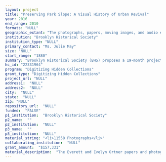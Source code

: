 ```yaml
--- 
layout: project 
title: "Preserving Park Slope: A Visual History of Urban Revival"
year: 2016
end_range: 2010
formats: "NULL"
geographic_extant: "The photographs, papers, moving images, and audio extensively document New York City, especially the boroughs of Brooklyn and Manhattan. Other cities represented include St. Paul (MN), Hartford (CT), San Antonio (TX), Louisville (KY), Miami (FL), Cleveland (OH), Milwaukee (WI), Wilmington (DE), and Washington DC."
institution: "Brooklyn Historical Society"
institution_type: "NULL"
primary_contact: "Ms. Julie May"
size: "NULL"
start_range: "1880"
summary: "Brooklyn Historical Society (BHS) proposes a 19-month project to digitize, create item-level descriptive metadata for, and make accessible 40,000+ paper records, photographs, moving images, and audio recordings that document the grassroots efforts of Everett and Evelyn Ortner as leaders in NYC's historic preservation movement and urban revival movements across the country. BHS will make digital assets and corresponding metadata as accessible as possible to both local and remote researchers via a number of web-based access tools. Through high volume digitization and metadata creation, BHS will also develop efficient workflows in preparation for future large-scale digitization projects, enhancing the institution's digitization and descriptive manuals for moving images, audio, text and photographs into a general operating procedure for processing, description, and access. The strategies employed to broadly deploy our metadata will align with BHS's goal to keep systems modular and metadata interoperable."
hc_id: "22331964"
program: "Digitizing Hidden Collections"
grant_type: "Digitizing Hidden Collections"
project_url: "NULL"
address1:  "NULL"
address2:  "NULL"
city:  "NULL"
state:  "NULL"
zip: "NULL"
repository_url:  "NULL"
funded:  "FALSE"
p1_institution:  "Brooklyn Historical Society"
p2_name:  ""
p2_institution:  "NULL"
p3_name:  ""
p3_institution:  "NULL"
material_string: "<li>11558 Photographs</li>"
collaborating_institution:  "NULL"
grant_amount:  "$157,331"
material_description:  "The Everett and Evelyn Ortner papers and photographs (ca. 1880 - 2010, bulk 1940 - 2008) include photographs, audio recordings, moving images, and paper records that document the work, research, and activities of two key players of Brooklyn's historic preservation and Brownstone Revival movements. In 1968, they helped found the Brownstone Revival Committee, with Everett serving as the group's first president. The organization soon became a leading force in the effort to preserve historic homes in NYC. The Ortner papers are comprised of administrative records of the Brownstone Revival Committee, including correspondence with local residents, housing tour files, brownstone renovation workshop files, and communications with related community organizations, such as the Park Slope Civic Council and the Park Slope Betterment Committee. The files highlight the Ortners' work with local businesses, including the Brooklyn Union Gas Company, which were convinced to purchase and renovate homes in Park Slope for use as models to entice new residents to invest in the neighborhood. Everett was also the lead organizer of the Back to the City Conference series, which ran from the 1970s to the 1980s. This conference brought together historic preservationists and community activists to meet and discuss strategies for revitalizing urban neighborhoods across the country. The Ortner papers include many records related to the conference, including the minutes of its Board of Directors. The Ortner papers also contain a wealth of visual materials. Everett was an avid photographer, and the collection includes extensive documentation of the Park Slope neighborhood of Brooklyn, including panoramic shots of entire blocks of historic homes. These images were used to publicize the Brownstone Revival movement and secure the establishment of the Park Slope Historic District. Additionally, the collection includes audiovisual recordings of interviews with the Ortners, focusing on their roles as leaders in the Brownstone Revival movement."
---
```


